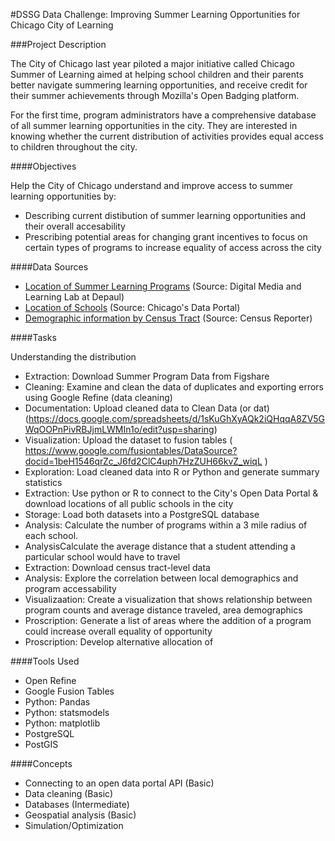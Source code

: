 #DSSG Data Challenge: Improving Summer Learning Opportunities for Chicago City of Learning

###Project Description

The City of Chicago last year piloted a major initiative called Chicago Summer of Learning aimed at helping school children and their parents better navigate summering learning opportunities, and receive credit for their summer achievements through Mozilla's Open Badging platform.

For the first time, program administrators have a comprehensive database of all summer learning opportunities in the city. They are interested in knowing whether the current distribution of activities provides equal access to children throughout the city.

####Objectives

Help the City of Chicago understand and improve access to summer learning opportunities by:

- Describing current distibution of summer learning opportunities and their overall accesability
- Prescribing potential areas for changing grant incentives to focus on certain types of programs to increase equality of access across the city

####Data Sources

- [Location of Summer Learning Programs](http://files.figshare.com/1515450/schedule_program_export.csv) (Source: Digital Media and Learning Lab at Depaul)
- [Location of Schools]( https://data.cityofchicago.org/Education/CPS-Schools-2013-2014-Academic-Year/c7jj-qjvh) (Source: Chicago's Data Portal)
- [Demographic information by Census Tract](http://censusreporter.org/) (Source: Census Reporter)


####Tasks

Understanding the distribution

- Extraction: Download Summer Program Data from Figshare
- Cleaning: Examine and clean the data of duplicates and exporting errors using Google Refine (data cleaning)
- Documentation: Upload cleaned data to Clean Data (or dat) (https://docs.google.com/spreadsheets/d/1sKuGhXyAQk2iQHqqA8ZV5GWqOOPnPivRBJjmLWMIn1o/edit?usp=sharing)
- Visualization: Upload the dataset to fusion tables ( https://www.google.com/fusiontables/DataSource?docid=1beH1546qrZc_J6fd2ClC4uph7HzZUH66kvZ_wiqL )
- Exploration: Load cleaned data into R or Python and generate summary statistics
- Extraction: Use python or R to connect to the City's Open Data Portal & download locations of all public schools in the city
- Storage: Load both datasets into a PostgreSQL database
- Analysis: Calculate the number of programs within a 3 mile radius of each school.
- AnalysisCalculate the average distance that a student attending a particular school would have to travel
- Extraction: Download census tract-level data
- Analysis: Explore the correlation between local demographics and program accessability
- Visualizaation: Create a visualization that shows relationship between program counts and average distance traveled, area demographics
- Proscription: Generate a list of areas where the addition of a program could increase overall equality of opportunity
- Proscription: Develop alternative allocation of

####Tools Used
- Open Refine
- Google Fusion Tables
- Python: Pandas
- Python: statsmodels
- Python: matplotlib
- PostgreSQL
- PostGIS


####Concepts
- Connecting to an open data portal API (Basic)
- Data cleaning (Basic)
- Databases (Intermediate)
- Geospatial analysis (Basic)
- Simulation/Optimization


